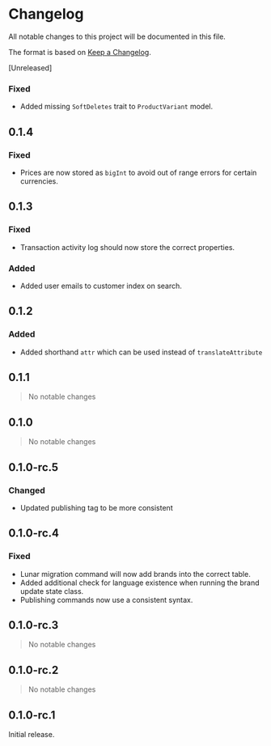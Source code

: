 # Changelog

All notable changes to this project will be documented in this file.

The format is based on [Keep a Changelog](https://keepachangelog.com/en/1.0.0/).

[Unreleased]

### Fixed

- Added missing `SoftDeletes` trait to `ProductVariant` model.

## 0.1.4

### Fixed

- Prices are now stored as `bigInt` to avoid out of range errors for certain currencies.

## 0.1.3

### Fixed

- Transaction activity log should now store the correct properties.

### Added

- Added user emails to customer index on search.

## 0.1.2

### Added

- Added shorthand `attr` which can be used instead of `translateAttribute`

## 0.1.1

> No notable changes

## 0.1.0

> No notable changes

## 0.1.0-rc.5

### Changed

- Updated publishing tag to be more consistent

## 0.1.0-rc.4

### Fixed

- Lunar migration command will now add brands into the correct table.
- Added additional check for language existence when running the brand update state class.
- Publishing commands now use a consistent syntax.

## 0.1.0-rc.3

> No notable changes

## 0.1.0-rc.2

> No notable changes

## 0.1.0-rc.1

Initial release.
